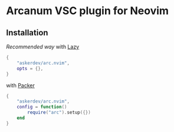 # Arcanum VSC plugin for Neovim

## Installation

_Recommended way_ with [Lazy](https://github.com/folke/lazy.nvim)

```lua
{
    "askerdev/arc.nvim",
    opts = {},
}
```

with [Packer](https://github.com/wbthomason/packer.nvim)

```lua
{
    "askerdev/arc.nvim",
    config = function()
        require("arc").setup({})
    end
}
```
